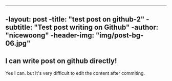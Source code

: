 ----
 -layout:     post
 -title:      "test post on github-2"
 -subtitle:   "Test post writing on Github"
 -author:     "nicewoong"
 -header-img: "img/post-bg-06.jpg"
 ----
 
 ## I can write post on github directly! 
 
 Yes I can. but It's very difficult to edit the content after commiting. 
